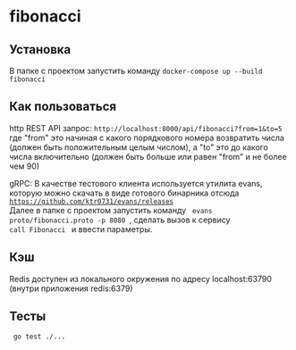 # fibonacci

## Установка
В папке с проектом запустить команду
<code>docker-compose up --build fibonacci</code>

## Как пользоваться
http REST API запрос: <code>http://localhost:8000/api/fibonacci?from=1&to=5 </code> 
где "from" это начиная с какого порядкового номера возвратить числа (должен быть положительным целым числом),
а "to" это до какого числа включительно (должен быть больше или равен "from" и не более чем 90)

gRPC: В качестве тестового клиента используется утилита evans, которую можно скачать в виде готового бинарника отсюда
<code> https://github.com/ktr0731/evans/releases </code>
Далее в папке с проектом запустить команду <code> evans proto/fibonacci.proto -p 8080 </code>,
сделать вызов к сервису <code> call Fibonacci </code> и ввести параметры.

## Кэш
Redis доступен из локального окружения по адресу localhost:63790 (внутри приложения redis:6379)

## Тесты
<code> go test ./... </code>